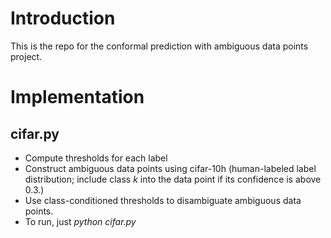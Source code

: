 # Introduction
This is the repo for the conformal prediction with ambiguous data points project.

# Implementation
## cifar.py
- Compute thresholds for each label
- Construct ambiguous data points using cifar-10h (human-labeled label distribution; include class $k$ into the data point if its confidence is above 0.3.)
- Use class-conditioned thresholds to disambiguate ambiguous data points.
- To run, just *python cifar.py*